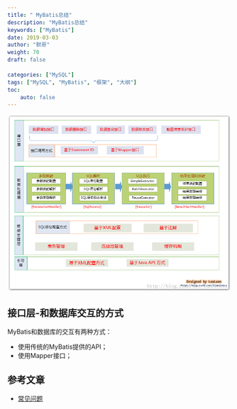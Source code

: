 ```yaml
---  
title: " MyBatis总结"
description: "MyBatis总结"
keywords: ["MyBatis"]
date: 2019-03-03
author: "默哥"
weight: 70
draft: false

categories: ["MySQL"]
tags: ["MySQL", "MyBatis", "框架", "大纲"]  
toc: 
    auto: false
---
```


![](/images/mybatis/mybatis.png "MyBatis框架整体设计")

## 接口层-和数据库交互的方式
MyBatis和数据库的交互有两种方式：
* 使用传统的MyBatis提供的API；
* 使用Mapper接口；

## 参考文章
* [常见问题](https://juejin.cn/post/6932682542025965575)